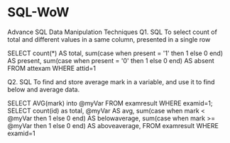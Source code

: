 # SQL-WoW
 Advance SQL Data Manipulation Techniques
Q1. SQL To select count of total and different values in a same column, presented in a single row

SELECT count(*) AS total,
    sum(case when present = '1' then 1 else 0 end) AS present,
    sum(case when present = '0' then 1 else 0 end) AS absent
FROM attexam
WHERE attid=1

Q2. SQL To find and store average mark in a variable, and use it to find below and average data.

SELECT AVG(mark) into @myVar FROM examresult WHERE examid=1;
SELECT
	count(id) as total,
	@myVar AS avg,
	sum(case when mark < @myVar then 1 else 0 end) AS belowaverage,
	sum(case when mark >= @myVar then 1 else 0 end) AS aboveaverage,
FROM examresult
WHERE examid=1
